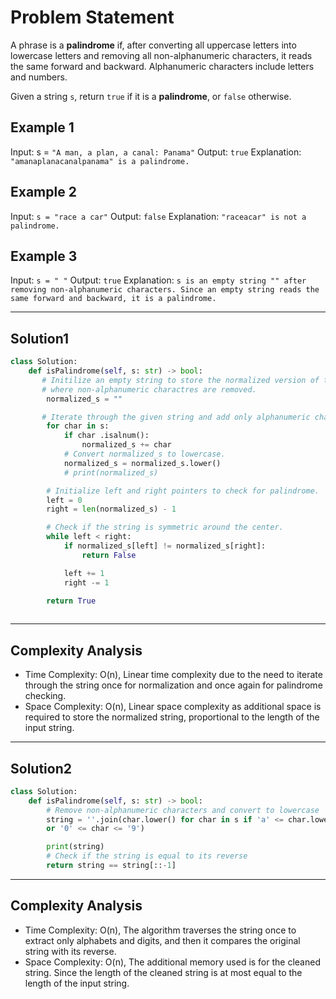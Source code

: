 # Problem Statement

A phrase is a <b>palindrome</b> if, after converting all uppercase letters into lowercase letters and removing all non-alphanumeric characters, it reads the same forward and backward. Alphanumeric characters include letters and numbers.

Given a string `s`, return `true` if it is a <b>palindrome</b>, or `false` otherwise.

## Example 1

Input: s = `"A man, a plan, a canal: Panama"`
Output: `true`
Explanation: `"amanaplanacanalpanama" is a palindrome.`

## Example 2
Input: `s = "race a car"`
Output: `false`
Explanation: `"raceacar" is not a palindrome.`

## Example 3
Input: `s = " "`
Output: `true`
Explanation: `s is an empty string "" after removing non-alphanumeric characters.
Since an empty string reads the same forward and backward, it is a palindrome.`

---

## Solution1

```python
class Solution:
    def isPalindrome(self, s: str) -> bool:
       # Initilize an empty string to store the normalized version of the given string,
       # where non-alphanumeric charactres are removed.
        normalized_s = ""

       # Iterate through the given string and add only alphanumeric characters to normalized_s.
        for char in s:
            if char .isalnum():
                normalized_s += char
            # Convert normalized_s to lowercase.
            normalized_s = normalized_s.lower()
            # print(normalized_s)

        # Initialize left and right pointers to check for palindrome.
        left = 0
        right = len(normalized_s) - 1

        # Check if the string is symmetric around the center.
        while left < right:
            if normalized_s[left] != normalized_s[right]:
                return False

            left += 1
            right -= 1

        return True
        
```

--- 

## Complexity Analysis
- Time Complexity: O(n), Linear time complexity due to the need to iterate through the string once for normalization and once again for palindrome checking.
- Space Complexity: O(n),  Linear space complexity as additional space is required to store the normalized string, proportional to the length of the input string.

---

## Solution2

```python
class Solution:
    def isPalindrome(self, s: str) -> bool:
        # Remove non-alphanumeric characters and convert to lowercase
        string = ''.join(char.lower() for char in s if 'a' <= char.lower() <='z' 
        or '0' <= char <= '9')

        print(string)
        # Check if the string is equal to its reverse
        return string == string[::-1]
```

--- 

## Complexity Analysis
- Time Complexity: O(n), The algorithm traverses the string once to extract only alphabets and digits, and then it compares the original string with its reverse.
- Space Complexity: O(n), The additional memory used is for the cleaned string. Since the length of the cleaned string is at most equal to the length of the input string.
